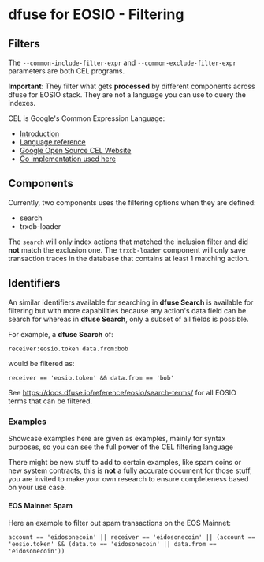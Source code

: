 # dfuse for EOSIO - Filtering

## Filters

The `--common-include-filter-expr` and `--common-exclude-filter-expr` parameters are both CEL programs.

**Important**: They filter what gets **processed** by different components across dfuse for EOSIO stack. They are not a language you can use to query the indexes.

CEL is Google's Common Expression Language:

* [Introduction](https://github.com/google/cel-spec/blob/master/doc/intro.md)
* [Language reference](https://github.com/google/cel-spec/blob/master/doc/langdef.md)
* [Google Open Source CEL Website](https://opensource.google/projects/cel)
* [Go implementation used here](https://github.com/google/cel-go)

## Components

Currently, two components uses the filtering options when they are defined:
- search
- trxdb-loader

The `search` will only index actions that matched the inclusion filter and did **not** match the exclusion one. The
`trxdb-loader` component will only save transaction traces in the database that contains at least 1 matching action.

## Identifiers

An similar identifiers available for searching in **dfuse Search** is available for filtering but
with more capabilities because any action's data field can be search for whereas in **dfuse Search**,
only a subset of all fields is possible.

For example, a **dfuse Search** of:

```
receiver:eosio.token data.from:bob
```

would be filtered as:

```
receiver == 'eosio.token' && data.from == 'bob'
```

See https://docs.dfuse.io/reference/eosio/search-terms/ for all EOSIO terms that can be filtered.

### Examples

Showcase examples here are given as examples, mainly for syntax purposes, so you can see the full
power of the CEL filtering language

There might be new stuff to add to certain examples, like spam coins or new system contracts, this
is **not** a fully accurate document for those stuff, you are invited to make your own research
to ensure completeness based on your use case.

#### EOS Mainnet Spam

Here an example to filter out spam transactions on the EOS Mainnet:

```
account == 'eidosonecoin' || receiver == 'eidosonecoin' || (account == 'eosio.token' && (data.to == 'eidosonecoin' || data.from == 'eidosonecoin'))
```
